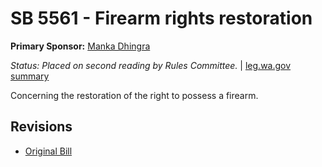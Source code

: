 # SB 5561 - Firearm rights restoration
**Primary Sponsor:** [Manka Dhingra](/person/leg/manka.dhingra.md)

*Status: Placed on second reading by Rules Committee.* | [leg.wa.gov summary](https://app.leg.wa.gov/billsummary?BillNumber=5561&Year=2021)

Concerning the restoration of the right to possess a firearm.

## Revisions
* [Original Bill](1/)